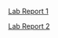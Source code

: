 [Lab Report 1](https://enebulas.github.io/cse15l-lab-reports/lab-reports/lab-report-1-week-2.html)

[Lab Report 2](https://enebulas.github.io/cse15l-lab-reports/lab-reports/lab-report-2-week-4.html)
